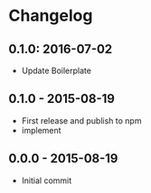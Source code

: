 # Changelog

## 0.1.0: 2016-07-02

- Update Boilerplate

## 0.1.0 - 2015-08-19

- First release and publish to npm
- implement

## 0.0.0 - 2015-08-19

- Initial commit
